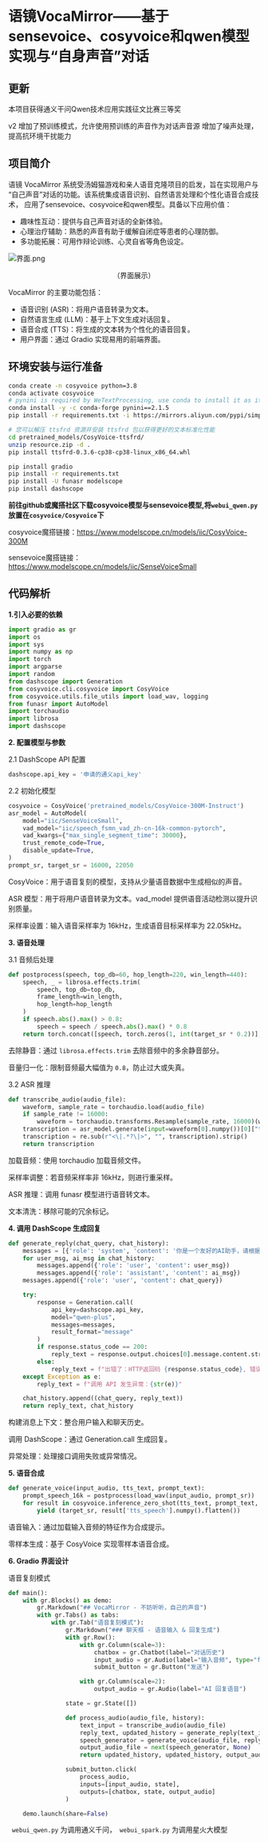 # 语镜VocaMirror——基于sensevoice、cosyvoice和qwen模型实现与“自身声音”对话

## 更新
本项目获得通义干问Qwen技术应用实践征文比赛三等奖

v2    增加了预训练模式，允许使用预训练的声音作为对话声音源
      增加了噪声处理，提高抗环境干扰能力
## 项目简介
语镜 VocaMirror 系统受汤姆猫游戏和亲人语音克隆项目的启发，旨在实现用户与
“自己声音”对话的功能。该系统集成语音识别、自然语言处理和个性化语音合成技术，
应用了sensevoice、cosyvoice和qwen模型。具备以下应用价值：
- 趣味性互动：提供与自己声音对话的全新体验。
- 心理治疗辅助：熟悉的声音有助于缓解自闭症等患者的心理防御。
- 多功能拓展：可用作辩论训练、心灵自省等角色设定。

![界面.png](%E7%95%8C%E9%9D%A2.png)
<p style="text-align:center">（界面展示）</p>

VocaMirror 的主要功能包括：
- 语音识别 (ASR)：将用户语音转录为文本。
- 自然语言生成 (LLM)：基于上下文生成对话回复。
- 语音合成 (TTS)：将生成的文本转为个性化的语音回复。
- 用户界面：通过 Gradio 实现易用的前端界面。

## 环境安装与运行准备

``` bash
conda create -n cosyvoice python=3.8
conda activate cosyvoice
# pynini is required by WeTextProcessing, use conda to install it as it can be executed on all platform.
conda install -y -c conda-forge pynini==2.1.5
pip install -r requirements.txt -i https://mirrors.aliyun.com/pypi/simple/ --trusted-host=mirrors.aliyun.com

# 您可以解压 ttsfrd 资源并安装 ttsfrd 包以获得更好的文本标准化性能
cd pretrained_models/CosyVoice-ttsfrd/
unzip resource.zip -d .
pip install ttsfrd-0.3.6-cp38-cp38-linux_x86_64.whl

pip install gradio
pip install -r requirements.txt
pip install -U funasr modelscope
pip install dashscope
```

**前往github或魔搭社区下载cosyvoice模型与sensevoice模型,将```webui_qwen.py```放置在```cosyvoice/Cosyvoice```下**

cosyvoice魔搭链接：https://www.modelscope.cn/models/iic/CosyVoice-300M

sensevoice魔搭链接：https://www.modelscope.cn/models/iic/SenseVoiceSmall


## 代码解析
**1.引入必要的依赖**
```python
import gradio as gr
import os
import sys
import numpy as np
import torch
import argparse
import random
from dashscope import Generation
from cosyvoice.cli.cosyvoice import CosyVoice
from cosyvoice.utils.file_utils import load_wav, logging
from funasr import AutoModel
import torchaudio
import librosa
import dashscope
```  

**2. 配置模型与参数**

2.1 DashScope API 配置
```python
dashscope.api_key = '申请的通义api_key'
```

2.2 初始化模型
```python
cosyvoice = CosyVoice('pretrained_models/CosyVoice-300M-Instruct')
asr_model = AutoModel(
    model="iic/SenseVoiceSmall",
    vad_model="iic/speech_fsmn_vad_zh-cn-16k-common-pytorch",
    vad_kwargs={"max_single_segment_time": 30000},
    trust_remote_code=True,
    disable_update=True,
)
prompt_sr, target_sr = 16000, 22050
```
CosyVoice：用于语音复刻的模型，支持从少量语音数据中生成相似的声音。

ASR 模型：用于将用户语音转录为文本。vad_model 提供语音活动检测以提升识别质量。

采样率设置：输入语音采样率为 16kHz，生成语音目标采样率为 22.05kHz。

**3. 语音处理**

3.1 音频后处理
```python
def postprocess(speech, top_db=60, hop_length=220, win_length=440):
    speech, _ = librosa.effects.trim(
        speech, top_db=top_db,
        frame_length=win_length,
        hop_length=hop_length
    )
    if speech.abs().max() > 0.8:
        speech = speech / speech.abs().max() * 0.8
    return torch.concat([speech, torch.zeros(1, int(target_sr * 0.2))], dim=1)
```

去除静音：通过 ```librosa.effects.trim``` 去除音频中的多余静音部分。

音量归一化：限制音频最大幅值为 ```0.8```，防止过大或失真。

3.2 ASR 推理
```python
def transcribe_audio(audio_file):
    waveform, sample_rate = torchaudio.load(audio_file)
    if sample_rate != 16000:
        waveform = torchaudio.transforms.Resample(sample_rate, 16000)(waveform)
    transcription = asr_model.generate(input=waveform[0].numpy())[0]["text"]
    transcription = re.sub(r"<\|.*?\|>", "", transcription).strip()
    return transcription

``` 

加载音频：使用 torchaudio 加载音频文件。

采样率调整：若音频采样率非 16kHz，则进行重采样。

ASR 推理：调用 funasr 模型进行语音转文本。

文本清洗：移除可能的冗余标记。

**4. 调用 DashScope 生成回复**

```python
def generate_reply(chat_query, chat_history):
    messages = [{'role': 'system', 'content': '你是一个友好的AI助手，请根据上下文作出回复。'}]
    for user_msg, ai_msg in chat_history:
        messages.append({'role': 'user', 'content': user_msg})
        messages.append({'role': 'assistant', 'content': ai_msg})
    messages.append({'role': 'user', 'content': chat_query})

    try:
        response = Generation.call(
            api_key=dashscope.api_key,
            model="qwen-plus",
            messages=messages,
            result_format="message"
        )
        if response.status_code == 200:
            reply_text = response.output.choices[0].message.content.strip()
        else:
            reply_text = f"出错了：HTTP返回码 {response.status_code}, 错误码 {response.code}, 错误信息 {response.message}"
    except Exception as e:
        reply_text = f"调用 API 发生异常：{str(e)}"

    chat_history.append((chat_query, reply_text))
    return reply_text, chat_history

```  
构建消息上下文：整合用户输入和聊天历史。

调用 DashScope：通过 Generation.call 生成回复。

异常处理：处理接口调用失败或异常情况。

**5. 语音合成**

```python
def generate_voice(input_audio, tts_text, prompt_text):
    prompt_speech_16k = postprocess(load_wav(input_audio, prompt_sr))
    for result in cosyvoice.inference_zero_shot(tts_text, prompt_text, prompt_speech_16k, stream=False):
        yield (target_sr, result['tts_speech'].numpy().flatten())
```  

语音输入：通过加载输入音频的特征作为合成提示。

零样本生成：基于 CosyVoice 实现零样本语音合成。

**6. Gradio 界面设计**

语音复刻模式
```python
def main():
    with gr.Blocks() as demo:
        gr.Markdown("## VocaMirror - 不妨听听，自己的声音")
        with gr.Tabs() as tabs:
            with gr.Tab("语音复刻模式"):
                gr.Markdown("### 聊天框 - 语音输入 & 回复生成")
                with gr.Row():
                    with gr.Column(scale=3):
                        chatbox = gr.Chatbot(label="对话历史")
                        input_audio = gr.Audio(label="输入音频", type="filepath")
                        submit_button = gr.Button("发送")

                    with gr.Column(scale=2):
                        output_audio = gr.Audio(label="AI 回复语音")

                state = gr.State([])

                def process_audio(audio_file, history):
                    text_input = transcribe_audio(audio_file)
                    reply_text, updated_history = generate_reply(text_input, history)
                    speech_generator = generate_voice(audio_file, reply_text, text_input)
                    output_audio_file = next(speech_generator, None)
                    return updated_history, updated_history, output_audio_file

                submit_button.click(
                    process_audio,
                    inputs=[input_audio, state],
                    outputs=[chatbox, state, output_audio]
                )

    demo.launch(share=False)
```  
``` webui_qwen.py```  为调用通义千问，``` webui_spark.py```  为调用星火大模型
